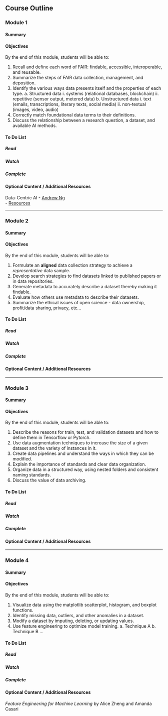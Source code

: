 ## Course Outline

### Module 1

#### Summary

#### Objectives

By the end of this module, students will be able to:

1. Recall and define each word of FAIR: findable, accessible, interoperable, and reusable.
2. Summarize the steps of FAIR data collection, management, and deposition.
3. Identify the various ways data presents itself and the properties of each type.
    a. Structured data
         i. systems (relational databases, blockchain)
        ii. repetitive (sensor output, metered data)
    b. Unstructured data
         i. text (emails, transcriptions, literary texts, social media) 
        ii. non-textual (images, video, audio)
4. Correctly match foundational data terms to their definitions.
5. Discuss the relationship between a research question, a dataset, and available AI methods.

#### To Do List

##### Read

##### Watch

##### Complete

#### Optional Content / Additional Resources
Data-Centric AI 
    - [Andrew Ng](https://www.youtube.com/watch?v=TU6u_T-s68Y)  
    - [Resources](https://datacentricai.org/) 

***
### Module 2

#### Summary

#### Objectives

By the end of this module, students will be able to:

1. Formulate an **aligned** data collection strategy to achieve a *representative* data sample.
2. Develop search strategies to find datasets linked to published papers or in data repositories. 
3. Generate metadata to accurately describe a dataset thereby making it findable.
4. Evaluate how others use metadata to describe their datasets.
5. Summarize the ethical issues of open science - data ownership, profit/data sharing, privacy, etc...

#### To Do List

##### Read

##### Watch

##### Complete

#### Optional Content / Additional Resources

***
### Module 3

#### Summary

#### Objectives

By the end of this module, students will be able to:

1. Describe the reasons for train, test, and validation datasets and how to define them in Tensorflow or Pytorch.
2. Use data augmentation techniques to increase the size of a given dataset and the variety of instances in it.
3. Create data pipelines and understand the ways in which they can be modified.
4. Explain the importance of standards and clear data organization. 
5. Organize data in a structured way, using nested folders and consistent naming standards.  
6. Discuss the value of data archiving.

#### To Do List

##### Read

##### Watch

##### Complete

#### Optional Content / Additional Resources

***
### Module 4

#### Summary

#### Objectives

By the end of this module, students will be able to:

1. Visualize data using the matplotlib scatterplot, histogram, and boxplot functions.
2. Identify missing data, outliers, and other anomalies in a dataset.
3. Modify a dataset by imputing, deleting, or updating values.
4. Use feature engineering to optimize model training. 
    a. Technique A
    b. Technique B ...

#### To Do List

##### Read

##### Watch

##### Complete

#### Optional Content / Additional Resources

*Feature Engineering for Machine Learning* by Alice Zheng and Amanda Casari

